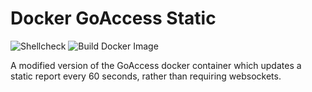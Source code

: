 # Docker GoAccess Static

![Shellcheck](https://github.com/RealOrangeOne/docker-goaccess-static/workflows/Shellcheck/badge.svg)
![Build Docker Image](https://github.com/RealOrangeOne/docker-goaccess-static/workflows/Build%20Docker%20Image/badge.svg)


A modified version of the GoAccess docker container which updates a static report every 60 seconds, rather than requiring websockets.
